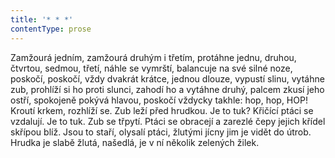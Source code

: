 ```yaml
---
title: '* * *'
contentType: prose
---
```


  

Zamžourá jedním, zamžourá druhým i třetím, protáhne jednu, druhou, čtvrtou, sedmou, třetí, náhle se vymrští, balancuje na své silné noze, poskočí, poskočí, vždy dvakrát krátce, jednou dlouze, vypustí slinu, vytáhne zub, prohlíží si ho proti slunci, zahodí ho a vytáhne druhý, palcem zkusí jeho ostří, spokojeně pokývá hlavou, poskočí vždycky takhle: hop, hop, HOP! Kroutí krkem, rozhlíží se. Zub leží před hrudkou. Je to tuk? Křičící ptáci se vzdalují. Je to tuk. Zub se třpytí. Ptáci se obracejí a zarezlé čepy jejich křídel skřípou blíž. Jsou to staří, olysalí ptáci, žlutými jícny jim je vidět do útrob. Hrudka je slabě žlutá, našedlá, je v ní několik zelených žilek.
